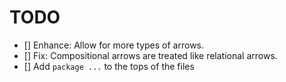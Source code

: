 # TODO
- [] Enhance: Allow for more types of arrows.
- [] Fix: Compositional arrows are treated like relational arrows.
- [] Add `package ...` to the tops of the files
